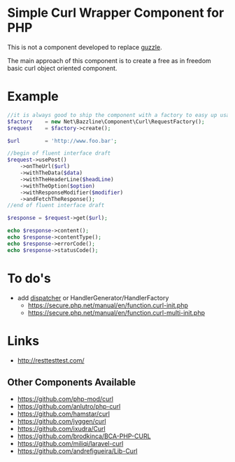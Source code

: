 # Simple Curl Wrapper Component for PHP

This is not a component developed to replace [guzzle]().

The main approach of this component is to create a free as in freedom basic curl object oriented component.

# Example

```php
//it is always good to ship the component with a factory to easy up usage
$factory    = new Net\Bazzline\Component\Curl\RequestFactory();
$request    = $factory->create();

$url        = 'http://www.foo.bar';

//begin of fluent interface draft
$request->usePost()
    ->onTheUrl($url)
    ->withTheData($data)
    ->withTheHeaderLine($headLine)
    ->withTheOption($option)
    ->withResponseModifier($modifier)
    ->andFetchTheResponse();
//end of fluent interface draft

$response = $request->get($url);

echo $response->content();
echo $response->contentType();
echo $response->errorCode();
echo $response->statusCode();
```

# To do's

* add [dispatcher](https://github.com/jyggen/curl/blob/master/src/Dispatcher.php) or HandlerGenerator/HandlerFactory
    * https://secure.php.net/manual/en/function.curl-init.php
    * https://secure.php.net/manual/en/function.curl-multi-init.php

# Links

* http://resttesttest.com/

## Other Components Available

* https://github.com/php-mod/curl
* https://github.com/anlutro/php-curl
* https://github.com/hamstar/curl
* https://github.com/jyggen/curl
* https://github.com/ixudra/Curl
* https://github.com/brodkinca/BCA-PHP-CURL
* https://github.com/miliqi/laravel-curl
* https://github.com/andrefigueira/Lib-Curl

